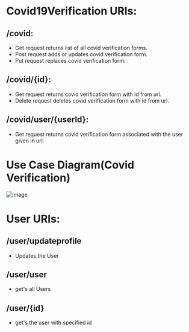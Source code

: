 # Covid19Verification URIs:

## /covid:
- Get request returns list of all covid verification forms.
- Post request adds or updates covid verification form.
- Put request replaces covid verification form. 

## /covid/{id}:
- Get request returns covid verification form with id from url. 
- Delete request deletes covid verification form with id from url. 

## /covid/user/{userId}:
- Get request returns covid verification form associated with the user given in url. 

# Use Case Diagram(Covid Verification)

![image](https://media.discordapp.net/attachments/910926852300865557/910943714153734214/unknown.png?width=859&height=469)

# User URIs:

## /user/updateprofile
- Updates the User

## /user/user
- get's all Users

## /user/{id}
- get's the user with specified id
